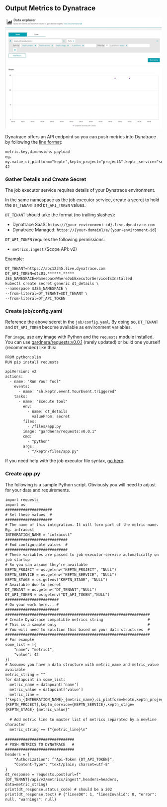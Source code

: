 ## Output Metrics to Dynatrace

![dt metrics](assets/dt_metrics.jpg)

Dynatrace offers an API endpoint so you can push metrics into Dynatrace by following the [line format](https://www.dynatrace.com/support/help/extend-dynatrace/extend-metrics/reference/metric-ingestion-protocol):

```
metric.key,dimensions payload
eg.
my.value,ci_platform="keptn",keptn_project="projectA",keptn_service="service1",keptn_stage="dev" 42
```

### Gather Details and Create Secret

The job executor service requires details of your Dynatrace environment.

In the same namespace as the job executor service, create a secret to hold the `DT_TENANT` and `DT_API_TOKEN` values.

`DT_TENANT` should take the format (no trailing slashes):

- Dynatrace SaaS: `https://{your-environment-id}.live.dynatrace.com`
- Dynatrace Managed: `https://{your-domain}/e/{your-environment-id}`

`DT_API_TOKEN` requires the following permissions:

- `metrics.ingest` (Scope API: v2)

Example:
```
DT_TENANT=https://abc12345.live.dynatrace.com
DT_API_TOKEN=dtc01.******.*****
JES_NAMESPACE=NamespaceWhereJobExecutorServiceIsInstalled
kubectl create secret generic dt_details \
--namespace $JES_NAMESPACE \
--from-literal=DT_TENANT=$DT_TENANT \
--from-literal=DT_API_TOKEN
```

### Create job/config.yaml

Reference the above secret in the `job/config.yaml`. By doing so, `DT_TENANT` and `DT_API_TOKEN` become available as environment variables.

For `image`, use any image with Python and the `requests` module installed. You can use [gardnera/requests:v0.0.1](https://hub.docker.com/r/gardnera/requests) (rarely updated) or build one yourself (recommended) like this:

```
FROM python:slim
RUN pip install requests
```

```
apiVersion: v2
actions:
  - name: "Run Your Tool"
    events:
      - name: "sh.keptn.event.YourEvent.triggered"
    tasks:
      - name: "Execute tool"
        env:
          - name: dt_details
            valueFrom: secret
        files:
          - /files/app.py
        image: "gardnera/requests:v0.0.1"
        cmd: 
          - "python"
        args:
          - "/keptn/files/app.py"
```

If you need help with the job executor file syntax, [go here](https://github.com/keptn-contrib/job-executor-service/blob/main/docs/FEATURES.md).

### Create app.py

The following is a sample Python script. Obviously you will need to adjust for your data and requirements.

```
import requests
import os
#####################
# Set these values  #
#####################
# The name of this integration. It will form part of the metric name. Eg. infracost
INTEGRATION_NAME = "infracost"
############################
# End configurable values  #
############################
# These variables are passed to job-executor-service automatically on job startup
# So you can assume they're available
KEPTN_PROJECT = os.getenv("KEPTN_PROJECT", "NULL")
KEPTN_SERVICE = os.getenv("KEPTN_SERVICE", "NULL")
KEPTN_STAGE = os.getenv("KEPTN_STAGE", "NULL")
# Available due to secret
DT_TENANT = os.getenv("DT_TENANT","NULL")
DT_API_TOKEN = os.getenv("DT_API_TOKEN","NULL")
########################
# Do your work here... #
########################
#################################################################
# Create Dynatrace compatible metrics string                    #
# This is a sample only                                         #
# You will need to solution this based on your data structures  #
#################################################################
# For example
some_list = [{
    "name": "metric1",
    "value": 42
}]
# Assumes you have a data structure with metric_name and metric_value available
metric_string = ""
for datapoint in some_list:
  metric_name = datapoint['name']
  metric_value = datapoint['value']
  metric_line = f"keptn_{INTEGRATION_NAME}_{metric_name},ci_platform=keptn,keptn_project={KEPTN_PROJECT},keptn_service={KEPTN_SERVICE},keptn_stage={KEPTN_STAGE} {metric_value}"
  
  # Add metric line to master list of metrics separated by a newline character
  metric_string += f"{metric_line}\n"
  
###############################
# PUSH METRICS TO DYNATRACE   #
###############################
headers = {
    "Authorization": f"Api-Token {DT_API_TOKEN}",
    "Content-Type": "text/plain; charset=utf-8"
}
dt_response = requests.post(url=f"{DT_TENANT}/api/v2/metrics/ingest",headers=headers, data=metric_string)
print(dt_response.status_code) # should be a 202
print(dt_response.text) # {"linesOK": 1, "linesInvalid": 0, "error": null, "warnings": null}
```
